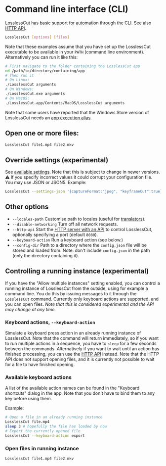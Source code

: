 # Command line interface (CLI)

LosslessCut has basic support for automation through the CLI. See also [HTTP API](./api.md).

```bash
LosslessCut [options] [files]
```

Note that these examples assume that you have set up the LosslessCut executable to be available in your `PATH` (command line environment). Alternatively you can run it like this:

```bash
# First navigate to the folder containing the LosslessCut app
cd /path/to/directory/containing/app
# Then run it
# On Linux:
./LosslessCut arguments
# On Windows:
./LosslessCut.exe arguments
# On MacOS:
./LosslessCut.app/Contents/MacOS/LosslessCut arguments
```

Note that some users have reported that the Windows Store version of LosslessCut needs an [app execution alias](https://github.com/mifi/lossless-cut/issues/1136).

## Open one or more files:
```bash
LosslessCut file1.mp4 file2.mkv
```

## Override settings (experimental)
See [available settings](https://github.com/mifi/lossless-cut/blob/master/src/main/configStore.ts). Note that this is subject to change in newer versions. ⚠️ If you specify incorrect values it could corrupt your configuration file. You may use JSON or JSON5. Example:
```bash
LosslessCut --settings-json '{captureFormat:"jpeg", "keyframeCut":true}'
```

## Other options

- `--locales-path` Customise path to locales (useful for [translators](./translation.md)).
- `--disable-networking` Turn off all network requests.
- `--http-api` Start the [HTTP server with an API](./api.md) to control LosslessCut, optionally specifying a port (default `8080`).
- `--keyboard-action` Run a keyboard action (see below.)
- `--config-dir` Path to a directory where the `config.json` file will be stored and loaded from. Note: don't include `config.json` in the path (only the directory containing it).

## Controlling a running instance (experimental)

If you have the "Allow multiple instances" setting enabled, you can control a running instance of LosslessCut from the outside, using for example a command line. You do this by issuing messages to it through the `LosslessCut` command. Currently only keyboard actions are supported, and you can open files. *Note that this is considered experimental and the API may change at any time.*

### Keyboard actions, `--keyboard-action`

Simulate a keyboard press action in an already running instance of LosslessCut. Note that the command will return immediately, so if you want to run multiple actions in a sequence, you have to `sleep` for a few seconds between the commands. Alternatively if you want to wait until an action has finished processing, you can use the [HTTP API](./api.md) instead. Note that the HTTP API does not support opening files, and it is currently not possible to wait for a file to have finished opening.

### Available keyboard actions

A list of the available action names can be found in the "Keyboard shortcuts" dialog in the app. Note that you don't have to bind them to any key before using them.

Example:

```bash
# Open a file in an already running instance
LosslessCut file.mp4
sleep 3 # hopefully the file has loaded by now
# Export the currently opened file
LosslessCut --keyboard-action export
```

### Open files in running instance

```bash
LosslessCut file1.mp4 file2.mkv
```
